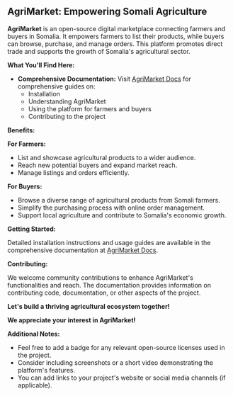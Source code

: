 ## AgriMarket: Empowering Somali Agriculture

**AgriMarket** is an open-source digital marketplace connecting farmers and buyers in Somalia. It empowers farmers to list their products, while buyers can browse, purchase, and manage orders. This platform promotes direct trade and supports the growth of Somalia's agricultural sector.

**What You'll Find Here:**

- **Comprehensive Documentation:** Visit [AgriMarket Docs](agrimarketdocs.nexlogik.io) for comprehensive guides on:
  - Installation
  - Understanding AgriMarket
  - Using the platform for farmers and buyers
  - Contributing to the project

**Benefits:**

**For Farmers:**

- List and showcase agricultural products to a wider audience.
- Reach new potential buyers and expand market reach.
- Manage listings and orders efficiently.

**For Buyers:**

- Browse a diverse range of agricultural products from Somali farmers.
- Simplify the purchasing process with online order management.
- Support local agriculture and contribute to Somalia's economic growth.

**Getting Started:**

Detailed installation instructions and usage guides are available in the comprehensive documentation at [AgriMarket Docs](agrimarketdocs.nexlogik.io).

**Contributing:**

We welcome community contributions to enhance AgriMarket's functionalities and reach. The documentation provides information on contributing code, documentation, or other aspects of the project.

**Let's build a thriving agricultural ecosystem together!**

**We appreciate your interest in AgriMarket!**

**Additional Notes:**

- Feel free to add a badge for any relevant open-source licenses used in the project.
- Consider including screenshots or a short video demonstrating the platform's features.
- You can add links to your project's website or social media channels (if applicable).
